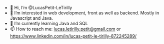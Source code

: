 - 👋 Hi, I’m @LucasPetit-LeTirilly
- 👀 I’m interested in web development, front as well as backend. Mostly in Javascript and Java.
- 🌱 I’m currently learning Java and SQL
- 📫 How to reach me: lucas.letirilly.petit@gmail.com or https://www.linkedin.com/in/lucas-petit-le-tirilly-872245289/

<!---
LucasPetit-LeTirilly/LucasPetit-LeTirilly is a ✨ special ✨ repository because its `README.md` (this file) appears on your GitHub profile.
You can click the Preview link to take a look at your changes.
--->
